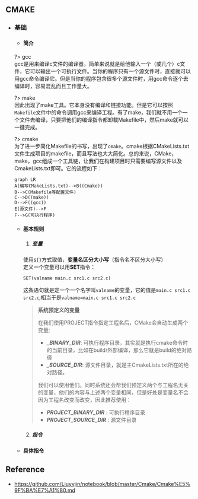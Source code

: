 ## CMAKE

- ### 基础
    *  #### 简介
    ?> gcc </br>gcc是用来编译c文件的编译器。简单来说就是给他输入一个（或几个）c文件，它可以输出一个可执行文件。当你的程序只有一个源文件时，直接就可以用gcc命令编译它。但是当你的程序包含很多个源文件时，用gcc命令逐个去编译时，容易混乱而且工作量大。

        
    ?> make </br> 因此出现了make工具。它本身没有编译和链接功能。但是它可以按照`Makefile`文件中的命令调用gcc来编译工程。有了make，我们就不用一个一个文件去编译，只要把他们的编译指令都卸载Makefile中，然后make就可以一键完成。

     
    ?> cmake </br> 为了进一步简化Makefile的书写，出现了`cmake`。cmake根据CMakeLists.txt文件生成项目的makefile，而且写法也大大简化。总的来说，CMake，make，gcc组成一个工具链，让我们在构建项目时只需要编写源文件以及CmakeLists.txt即可。它的流程如下：
    ```mermaid
    graph LR
    A(编写CMakeLists.txt)-->B((Cmake))
    B-->C(Makefile等配置文件)
    C-->D((make))
    D-->F((gcc))
    E(源文件)-->F
    F-->G(可执行程序)
    ```

    * #### 基本规则
        1. ##### 变量
        使用`${}`方式取值，**变量名区分大小写**（指令名不区分大小写）</br>
        定义一个变量可以用**SET**指令：</br>
        ```shell
        SET(valname main.c src1.c src2.c)
        ```
        这条语句就是定一个一个名字叫`valname`的变量，它的值是`main.c src1.c src2.c`;相当于是`valname=main.c src1.c src2.c`
         
        > **系统预定义的变量**
        >
        > 在我们使用PROJECT指令指定工程名后，CMake会自动生成两个变量;
        >    * ***_BINARY_DIR***: 可执行程序目录，其实就是执行cmake命令时的当前目录，比如在build/外部编译，那么它就是build的绝对路径 </br>
        >    * ***_SOURCE_DIR***: 源文件目录，就是主CmakeLists.txt所在的绝对路径。
        > 
        > 我们可以使用他们。同时系统还会帮我们预定义两个与工程名无关的变量，他们的内容与上述两个变量相同，但是好处是变量名不会因为工程名改变而改变，因此推荐使用：</br>
        >    * ___PROJECT_BINARY_DIR___ : 可执行程序目录</br>
        >    * ***PROJECT_SOURCE_DIR*** : 源文件目录

        2. ##### 指令

    * #### 具体指令

## Reference
* https://github.com/Liuyvjin/notebook/blob/master/Cmake/Cmake%E5%9F%BA%E7%A1%80.md